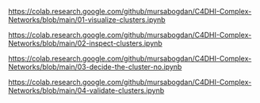 https://colab.research.google.com/github/mursabogdan/C4DHI-Complex-Networks/blob/main/01-visualize-clusters.ipynb

https://colab.research.google.com/github/mursabogdan/C4DHI-Complex-Networks/blob/main/02-inspect-clusters.ipynb

https://colab.research.google.com/github/mursabogdan/C4DHI-Complex-Networks/blob/main/03-decide-the-cluster-no.ipynb

https://colab.research.google.com/github/mursabogdan/C4DHI-Complex-Networks/blob/main/04-validate-clusters.ipynb
